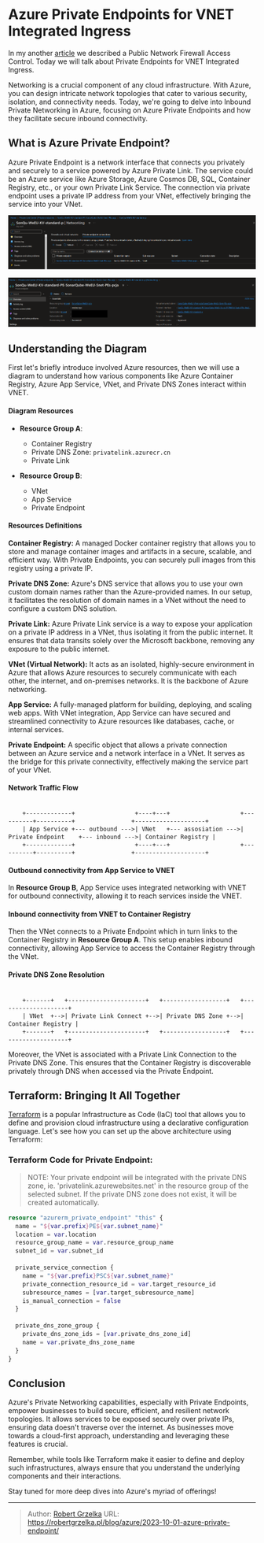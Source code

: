 # Azure Private Endpoints for VNET Integrated Ingress



In my another [article](/blog/azure/2023-10-01-azure-public-network-firewall-access-control/) we described a Public Network Firewall Access Control. Today we will talk about Private Endpoints for VNET Integrated Ingress.

Networking is a crucial component of any cloud infrastructure. With Azure, you can design intricate network topologies that cater to various security, isolation, and connectivity needs. Today, we're going to delve into Inbound Private Networking in Azure, focusing on Azure Private Endpoints and how they facilitate secure inbound connectivity.

## What is Azure Private Endpoint?

Azure Private Endpoint is a network interface that connects you privately and securely to a service powered by Azure Private Link. The service could be an Azure service like Azure Storage, Azure Cosmos DB, SQL, Container Registry, etc., or your own Private Link Service. The connection via private endpoint uses a private IP address from your VNet, effectively bringing the service into your VNet.

![](images/2023-10-07-02-57-20.png)

![](images/2023-10-07-02-58-21.png)

## Understanding the Diagram

First let's briefly introduce involved Azure resources, then we will use a diagram to understand how various components like Azure Container Registry, Azure App Service, VNet, and Private DNS Zones interact within VNET.

#### Diagram Resources

- **Resource Group A**:
  - Container Registry
  - Private DNS Zone: `privatelink.azurecr.cn`
  - Private Link

- **Resource Group B**:
  - VNet
  - App Service
  - Private Endpoint

#### Resources Definitions

**Container Registry:** A managed Docker container registry that allows you to store and manage container images and artifacts in a secure, scalable, and efficient way. With Private Endpoints, you can securely pull images from this registry using a private IP.

**Private DNS Zone:** Azure's DNS service that allows you to use your own custom domain names rather than the Azure-provided names. In our setup, it facilitates the resolution of domain names in a VNet without the need to configure a custom DNS solution.

**Private Link:** Azure Private Link service is a way to expose your application on a private IP address in a VNet, thus isolating it from the public internet. It ensures that data transits solely over the Microsoft backbone, removing any exposure to the public internet.

**VNet (Virtual Network):** It acts as an isolated, highly-secure environment in Azure that allows Azure resources to securely communicate with each other, the internet, and on-premises networks. It is the backbone of Azure networking.

**App Service:** A fully-managed platform for building, deploying, and scaling web apps. With VNet integration, App Service can have secured and streamlined connectivity to Azure resources like databases, cache, or internal services.

**Private Endpoint:** A specific object that allows a private connection between an Azure service and a network interface in a VNet. It serves as the bridge for this private connectivity, effectively making the service part of your VNet.

#### Network Traffic Flow

```goat

    +-------------+                 +----+---+                    +----------+----------+                +--------------------+
    | App Service +--- outbound --->| VNet   +--- assosiation --->| Private Endpoint    +--- inbound --->| Container Registry |
    +-------------+                 +----+---+                    +----------+----------+                +--------------------+

```

#### Outbound connectivity from App Service to VNET

In **Resource Group B**, App Service uses integrated networking with VNET for outbound connectivity, allowing it to reach services inside the VNET.

#### Inbound connectivity from VNET to Container Registry

Then the VNet connects to a Private Endpoint which in turn links to the Container Registry in **Resource Group A**. This setup enables inbound connectivity, allowing App Service to access the Container Registry through the VNet.

#### Private DNS Zone Resolution

```goat

    +-------+   +----------------------+   +------------------+   +--------------------+
    | VNet  +-->| Private Link Connect +-->| Private DNS Zone +-->| Container Registry |
    +-------+   +----------------------+   +------------------+   +--------------------+

```

Moreover, the VNet is associated with a Private Link Connection to the Private DNS Zone. This ensures that the Container Registry is discoverable privately through DNS when accessed via the Private Endpoint.


## Terraform: Bringing It All Together

[Terraform](https://www.terraform.io/) is a popular Infrastructure as Code (IaC) tool that allows you to define and provision cloud infrastructure using a declarative configuration language. Let's see how you can set up the above architecture using Terraform:

### Terraform Code for Private Endpoint:

> NOTE:
> Your private endpoint will be integrated with the private DNS zone, ie. 'privatelink.azurewebsites.net' in the resource group of the selected subnet.
> If the private DNS zone does not exist, it will be created automatically.

```tf
resource "azurerm_private_endpoint" "this" {
  name = "${var.prefix}PE${var.subnet_name}"
  location = var.location
  resource_group_name = var.resource_group_name
  subnet_id = var.subnet_id

  private_service_connection {
    name = "${var.prefix}PSC${var.subnet_name}"
    private_connection_resource_id = var.target_resource_id
    subresource_names = [var.target_subresource_name]
    is_manual_connection = false
  }

  private_dns_zone_group {
    private_dns_zone_ids = [var.private_dns_zone_id]
    name = var.private_dns_zone_name
  }
}
```

## Conclusion

Azure's Private Networking capabilities, especially with Private Endpoints, empower businesses to build secure, efficient, and resilient network topologies. It allows services to be exposed securely over private IPs, ensuring data doesn't traverse over the internet. As businesses move towards a cloud-first approach, understanding and leveraging these features is crucial.

Remember, while tools like Terraform make it easier to define and deploy such infrastructures, always ensure that you understand the underlying components and their interactions.

Stay tuned for more deep dives into Azure's myriad of offerings!





---

> Author: [Robert Grzelka](https://robertgrzelka.pl)
> URL: https://robertgrzelka.pl/blog/azure/2023-10-01-azure-private-endpoint/

